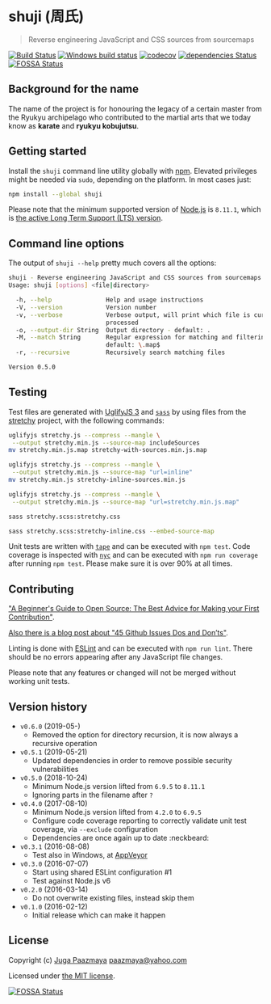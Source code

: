 # shuji (周氏)

> Reverse engineering JavaScript and CSS sources from sourcemaps

[![Build Status](https://travis-ci.org/paazmaya/shuji.svg?branch=master)](https://travis-ci.org/paazmaya/shuji)
[![Windows build status](https://ci.appveyor.com/api/projects/status/pfplexeaehjvwel3/branch/master?svg=true)](https://ci.appveyor.com/project/paazmaya/shuji/branch/master)
[![codecov](https://codecov.io/gh/paazmaya/shuji/branch/master/graph/badge.svg)](https://codecov.io/gh/paazmaya/shuji)
[![dependencies Status](https://david-dm.org/paazmaya/shuji/status.svg)](https://david-dm.org/paazmaya/shuji)
[![FOSSA Status](https://app.fossa.io/api/projects/git%2Bgithub.com%2Fpaazmaya%2Fshuji.svg?type=shield)](https://app.fossa.io/projects/git%2Bgithub.com%2Fpaazmaya%2Fshuji?ref=badge_shield)

## Background for the name

The name of the project is for honouring the legacy of a certain master from the Ryukyu archipelago who contributed to the martial arts that we today know as **karate** and **ryukyu kobujutsu**.

## Getting started

Install the `shuji` command line utility globally with [npm](https://www.npmjs.com/).
Elevated privileges might be needed via `sudo`, depending on the platform. In most cases just:

```sh
npm install --global shuji
```

Please note that the minimum supported version of [Node.js](https://nodejs.org/en/) is `8.11.1`, which is [the active Long Term Support (LTS) version](https://github.com/nodejs/Release#release-schedule).

## Command line options

The output of `shuji --help` pretty much covers all the options:

```sh
shuji - Reverse engineering JavaScript and CSS sources from sourcemaps
Usage: shuji [options] <file|directory>

  -h, --help               Help and usage instructions
  -V, --version            Version number
  -v, --verbose            Verbose output, will print which file is currently being
                           processed
  -o, --output-dir String  Output directory - default: .
  -M, --match String       Regular expression for matching and filtering files -
                           default: \.map$
  -r, --recursive          Recursively search matching files

Version 0.5.0
```

## Testing

Test files are generated with [UglifyJS 3](https://www.npmjs.com/package/uglify-js) and
[`sass`](https://sass-lang.com/install)
by using files from the [stretchy](https://github.com/LeaVerou/stretchy) project,
with the following commands:

```sh
uglifyjs stretchy.js --compress --mangle \
 --output stretchy.min.js --source-map includeSources
mv stretchy.min.js.map stretchy-with-sources.min.js.map

uglifyjs stretchy.js --compress --mangle \
 --output stretchy.min.js --source-map "url=inline"
mv stretchy.min.js stretchy-inline-sources.min.js

uglifyjs stretchy.js --compress --mangle \
 --output stretchy.min.js --source-map "url=stretchy.min.js.map"

sass stretchy.scss:stretchy.css

sass stretchy.scss:stretchy-inline.css --embed-source-map
```

Unit tests are written with [`tape`](https://github.com/substack/tape) and can be executed with `npm test`.
Code coverage is inspected with [`nyc`](https://github.com/istanbuljs/nyc) and
can be executed with `npm run coverage` after running `npm test`.
Please make sure it is over 90% at all times.

## Contributing

["A Beginner's Guide to Open Source: The Best Advice for Making your First Contribution"](http://www.erikaheidi.com/blog/a-beginners-guide-to-open-source-the-best-advice-for-making-your-first-contribution/).

[Also there is a blog post about "45 Github Issues Dos and Don’ts"](https://davidwalsh.name/45-github-issues-dos-donts).

Linting is done with [ESLint](http://eslint.org) and can be executed with `npm run lint`.
There should be no errors appearing after any JavaScript file changes.

Please note that any features or changed will not be merged without working unit tests.

## Version history

* `v0.6.0` (2019-05-)
  - Removed the option for directory recursion, it is now always a recursive operation
* `v0.5.1` (2019-05-21)
  - Updated dependencies in order to remove possible security vulnerabilities
* `v0.5.0` (2018-10-24)
  - Minimum Node.js version lifted from `6.9.5` to `8.11.1`
  - Ignoring parts in the filename after `?`
* `v0.4.0` (2017-08-10)
  - Minimum Node.js version lifted from `4.2.0` to `6.9.5`
  - Configure code coverage reporting to correctly validate unit test coverage, via `--exclude` configuration
  - Dependencies are once again up to date :neckbeard:
* `v0.3.1` (2016-08-08)
  - Test also in Windows, at [AppVeyor](https://ci.appveyor.com/project/paazmaya/shuji)
* `v0.3.0` (2016-07-07)
  - Start using shared ESLint configuration #1
  - Test against Node.js v6
* `v0.2.0` (2016-03-14)
  - Do not overwrite existing files, instead skip them
* `v0.1.0` (2016-02-12)
  - Initial release which can make it happen

## License

Copyright (c) [Juga Paazmaya](https://paazmaya.fi) <paazmaya@yahoo.com>

Licensed under [the MIT license](./LICENSE).


[![FOSSA Status](https://app.fossa.io/api/projects/git%2Bgithub.com%2Fpaazmaya%2Fshuji.svg?type=large)](https://app.fossa.io/projects/git%2Bgithub.com%2Fpaazmaya%2Fshuji?ref=badge_large)
